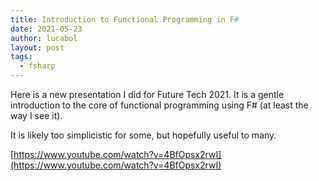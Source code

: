 ```yaml
---
title: Introduction to Functional Programming in F#
date: 2021-05-23
author: lucabol
layout: post
tags:
  - fsharp
---
```

Here is a new presentation I did for Future Tech 2021. It is a gentle introduction to the core of functional programming using F# (at least the way I see it).

It is likely too simplicistic for some, but hopefully useful to many.

[https://www.youtube.com/watch?v=4BfOpsx2rwI](https://www.youtube.com/watch?v=4BfOpsx2rwI)

